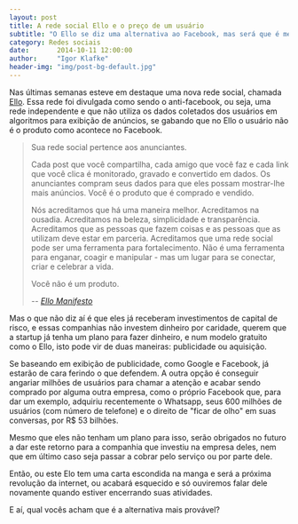 ```yaml
---
layout: post
title: A rede social Ello e o preço de um usuário
subtitle: "O Ello se diz uma alternativa ao Facebook, mas será que é mesmo?"
category: Redes sociais
date:       2014-10-11 12:00:00
author:     "Igor Klafke"
header-img: "img/post-bg-default.jpg"
---
```


Nas últimas semanas esteve em destaque uma nova rede social, chamada [Ello](https://ello.co/). 
Essa rede foi divulgada como sendo o anti-facebook, ou seja, uma rede independente e que não utiliza os dados coletados dos usuários em algoritmos para exibição de anúncios, se gabando que no Ello o usuário não é o produto como acontece no Facebook.

> Sua rede social pertence aos anunciantes. 
> 
> Cada post que você compartilha, cada amigo que você faz e cada link que você clica é monitorado, gravado e convertido em dados. Os anunciantes compram seus dados para que eles possam mostrar-lhe mais anúncios. Você é o produto que é comprado e vendido.
> 
> Nós acreditamos que há uma maneira melhor. Acreditamos na ousadia. Acreditamos na beleza, simplicidade e transparência. Acreditamos que as pessoas que fazem coisas e as pessoas que as utilizam deve estar em parceria.
> Acreditamos que uma rede social pode ser uma ferramenta para fortalecimento. Não é uma ferramenta para enganar, coagir e manipular - mas um lugar para se conectar, criar e celebrar a vida.
>  
> Você não é um produto.
> 
>  -- <cite>[Ello Manifesto](https://ello.co/manifesto)</cite>

Mas o que não diz aí é que eles já receberam investimentos de capital de risco, e essas companhias não investem dinheiro por caridade, querem que a startup já tenha um plano para fazer dinheiro, e num modelo gratuito como o Ello, isto pode vir de duas maneiras: publicidade ou aquisição.

Se baseando em exibição de publicidade, como Google e Facebook, já estarão de cara ferindo o que defendem. A outra opção é conseguir angariar milhões de usuários para chamar a atenção e acabar sendo comprado por alguma outra empresa, como o próprio Facebook que, para dar um exemplo, adquiriu recentemente o Whatsapp, seus 600 milhões de usuários (com número de telefone) e o direito de "ficar de olho" em suas conversas, por R$ 53 bilhões.

Mesmo que eles não tenham um plano para isso, serão obrigados no futuro a dar este retorno para a companhia que investiu na empresa deles, nem que em último caso seja passar a cobrar pelo serviço ou por parte dele.

Então, ou este Elo tem uma carta escondida na manga e será a próxima revolução da internet, ou acabará esquecido e só ouviremos falar dele novamente quando estiver encerrando suas atividades.  

E aí, qual vocês acham que é a alternativa mais provável?